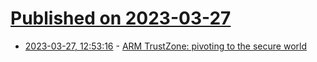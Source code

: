 # [Published on 2023-03-27](index.md)

* [2023-03-27, 12:53:16](https://lobste.rs/s/cxomrk/arm_trustzone_pivoting_secure_world) - [ARM TrustZone: pivoting to the secure world](https://thalium.github.io/blog/posts/pivoting_to_the_secure_world/)
